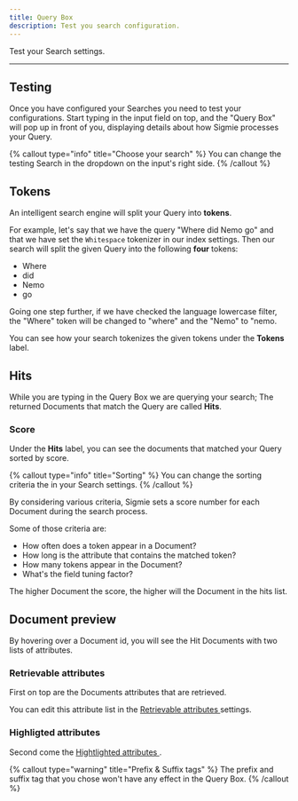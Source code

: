 ```yaml
---
title: Query Box
description: Test you search configuration.
---
```


Test your Search settings.

---

## Testing

Once you have configured your Searches you need
to test your configurations. Start typing in the input
field on top, and the "Query Box" will pop up in front of you, displaying details about how Sigmie processes your Query.

{% callout type="info" title="Choose your search" %}
You can change the testing Search in the dropdown on the
input's right side.
{% /callout %}

## Tokens

An intelligent search engine will split your Query into **tokens**.

For example, let's say that we have the query "Where did Nemo go" and that we have set the `Whitespace` tokenizer
in our index settings. Then our
search will split the given Query into the following **four** tokens:

- Where
- did
- Nemo
- go

Going one step further, if we have checked the language lowercase filter, the "Where" token will be changed to "where" and the "Nemo" to "nemo.

You can see how your search tokenizes the given tokens under the **Tokens** label.

 

## Hits

While you are typing in the Query Box we are querying your search; The returned Documents that match the Query are called **Hits**.

### Score

Under the **Hits** label, you can see the documents that matched your Query sorted by score.

 

{% callout type="info" title="Sorting" %}
You can change the sorting criteria the in your Search settings.
{% /callout %}

By considering various criteria, Sigmie sets a score number for each Document during the search process.

Some of those criteria are:

- How often does a token appear in a Document?
- How long is the attribute that contains the matched token?
- How many tokens appear in the Document?
- What's the field tuning factor?

The higher Document the score, the higher will the Document in the hits
list.

## Document preview

By hovering over a Document id, you will see the Hit
Documents with two lists of attributes.

### Retrievable attributes

First on top are the Documents attributes that are retrieved.

You can edit this attribute list in the [ Retrievable attributes ](docs/search/retrievable-attributes) settings.

### Highligted attributes

Second come the [ Hightlighted attributes ](/docs/search/highlighting).

{% callout type="warning" title="Prefix & Suffix tags" %}
The prefix and suffix tag that you chose won't have any effect in the
Query Box.
{% /callout %}
